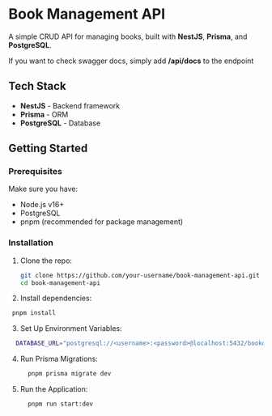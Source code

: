 # Book Management API

A simple CRUD API for managing books, built with **NestJS**, **Prisma**, and **PostgreSQL**.

If you want to check swagger docs, simply add **/api/docs** to the endpoint

## Tech Stack

- **NestJS** - Backend framework
- **Prisma** - ORM
- **PostgreSQL** - Database

## Getting Started

### Prerequisites

Make sure you have:

- Node.js v16+
- PostgreSQL
- pnpm (recommended for package management)

### Installation

1. Clone the repo:

   ```bash
   git clone https://github.com/your-username/book-management-api.git
   cd book-management-api
   ```
2. Install dependencies:

  ```bash
   pnpm install
  ```
3. Set Up Environment Variables:
  ```bash 
    DATABASE_URL="postgresql://<username>:<password>@localhost:5432/bookdb?schema=public"
  ```
4. Run Prisma Migrations:
   ```bash
     pnpm prisma migrate dev
   ```
6. Run the Application:
   ```bash
     pnpm run start:dev
   ```

